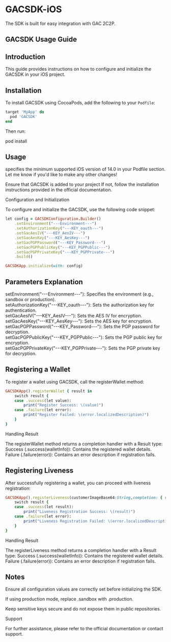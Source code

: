 # GACSDK-iOS
The SDK is built for easy integration with GAC 2C2P.

## GACSDK Usage Guide  

## Introduction  
This guide provides instructions on how to configure and initialize the GACSDK in your iOS project.  

## Installation  

To install GACSDK using CocoaPods, add the following to your `Podfile`:  
```ruby
target 'MyApp' do
  pod 'GACSDK'
end
```
Then run:

pod install

## Usage
specifies the minimum supported iOS version of 14.0 in your Podfile section. Let me know if you'd like to make any other changes!

Ensure that GACSDK is added to your project If not, follow the installation instructions provided in the official documentation.

Configuration and Initialization

To configure and initialize the GACSDK, use the following code snippet:
```ruby
let config = GACSDKConfiguration.Builder()
    .setEnvironment("---Environment---")
    .setAuthorizationKey("---KEY_oauth---")
    .setGacAesIV("---KEY_AesIV---")
    .setGacAesKey("---KEY_AesKey---")
    .setGacPGPPassword("---KEY_Password---")
    .setGacPGPPublicKey("---KEY_PGPPublic---")
    .setGacPGPPrivateKey("---KEY_PGPPrivate---")
    .build()

GACSDKApp.initialize(with: config)
```
## Parameters Explanation

setEnvironment("---Environment---"): Specifies the environment (e.g., sandbox or production).<br/>
setAuthorizationKey("---KEY_oauth---"): Sets the authorization key for authentication.<br/>
setGacAesIV("---KEY_AesIV---"): Sets the AES IV for encryption.<br/>
setGacAesKey("---KEY_AesKey---"): Sets the AES key for encryption.<br/>
setGacPGPPassword("---KEY_Password---"): Sets the PGP password for decryption.<br/>
setGacPGPPublicKey("---KEY_PGPPublic---"): Sets the PGP public key for encryption.<br/>
setGacPGPPrivateKey("---KEY_PGPPrivate---"): Sets the PGP private key for decryption.<br/>


## Registering a Wallet

To register a wallet using GACSDK, call the registerWallet method:
```ruby
GACSDKApp().registerWallet { result in
    switch result {
    case .success(let value):
        print("Register Success: \(value)")
    case .failure(let error):
        print("Register Failed: \(error.localizedDescription)")
    }
}
```

Handling Result

The registerWallet method returns a completion handler with a Result type:
Success (.success(walletInfo)): Contains the registered wallet details.
Failure (.failure(error)): Contains an error description if registration fails.


## Registering Liveness

After successfully registering a wallet, you can proceed with liveness registration:
```ruby
GACSDKApp().registerLiveness(customerImageBase64:String,completion: { result  in
    switch result {
    case .success(let result):
        print("Liveness Registration Success: \(result)")
    case .failure(let error):
        print("Liveness Registration Failed: \(error.localizedDescription)")
    }
}
```


Handling Result

The registerLiveness method returns a completion handler with a Result type:
Success (.success(walletInfo)): Contains the registered wallet details.
Failure (.failure(error)): Contains an error description if registration fails.

## Notes

Ensure all configuration values are correctly set before initializing the SDK.

If using production mode, replace .sandbox with .production.

Keep sensitive keys secure and do not expose them in public repositories.

Support

For further assistance, please refer to the official documentation or contact support.
